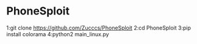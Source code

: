 # PhoneSploit

1:git clone https://github.com/Zucccs/PhoneSploit
2:cd PhoneSploit
3:pip install colorama
4:python2 main_linux.py
